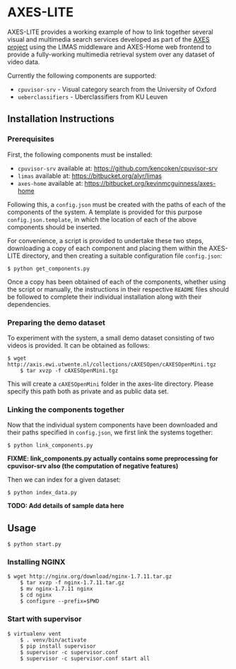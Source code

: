 AXES-LITE
=========

AXES-LITE provides a working example of how to link together several
visual and multimedia search services developed as part of the
[AXES project](http://www.axes-project.eu) using the LIMAS middleware
and AXES-Home web frontend to provide a fully-working multimedia
retrieval system over any dataset of video data.

Currently the following components are supported:

 - `cpuvisor-srv` - Visual category search from the University of Oxford
 - `ueberclassifiers` - Uberclassifiers from KU Leuven

Installation Instructions
-------------------------

### Prerequisites

First, the following components must be installed:

 - `cpuvisor-srv` available at: https://github.com/kencoken/cpuvisor-srv
 - `limas` available at: https://bitbucket.org/alyr/limas
 - `axes-home` available at: https://bitbucket.org/kevinmcguinness/axes-home

Following this, a `config.json` must be created with the paths of
each of the components of the system. A template is provided for this purpose
`config.json.template`, in which the location of each of the above
components should be inserted.

For convenience, a script is provided to undertake these two steps,
downloading a copy of each component and placing them within the
AXES-LITE directory, and then creating a suitable configuration file 
`config.json`:

    $ python get_components.py

Once a copy has been obtained of each of the components, whether using
the script or manually, the instructions in their respective `README` files
should be followed to complete their individual installation along with their
dependencies.

### Preparing the demo dataset

To experiment with the system, a small demo dataset consisting of two videos
is provided. It can be obtained as follows:

    $ wget http://axis.ewi.utwente.nl/collections/cAXESOpen/cAXESOpenMini.tgz
		$ tar xvzp -f cAXESOpenMini.tgz
		
This will create a `cAXESOpenMini` folder in the axes-lite directory. Please
specify this path both as private and as public data set. 

### Linking the components together

Now that the individual system components have been downloaded and their paths
specified in `config.json`, we first link the systems together:

    $ python link_components.py

**FIXME: link_components.py actually contains some preprocessing for cpuvisor-srv also (the computation of negative features)**

Then we can index for a given dataset:

    $ python index_data.py

**TODO: Add details of sample data here**

Usage
-----

    $ python start.py

### Installing NGINX

    $ wget http://nginx.org/download/nginx-1.7.11.tar.gz
		$ tar xvzp -f nginx-1.7.11.tar.gz
		$ mv nginx-1.7.11 nginx
		$ cd nginx
		$ configure --prefix=$PWD
	
		
### Start with supervisor 

    $ virtualenv vent
		$ . venv/bin/activate
		$ pip install supervisor
		$ supervisor -c supervisor.conf
		$ supervisor -c supervisor.conf start all
		
